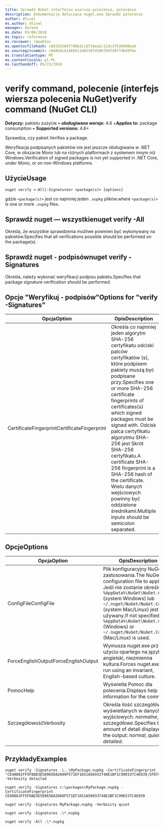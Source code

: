 ```yaml
---
title: Sprawdź NuGet interfejsu wiersza polecenia, polecenie
description: Dokumentacja dotycząca nuget.exe Sprawdź polecenie
author: dtivel
ms.author: dtivel
manager: doronm
ms.date: 03/06/2018
ms.topic: reference
ms.reviewer: rmpablos
ms.openlocfilehash: c80334104f7d8b2ccbf16ea2c11dc37b39408eeb
ms.sourcegitcommit: c8485dc61469511485367d2067b97d6f74b49f6e
ms.translationtype: MT
ms.contentlocale: pl-PL
ms.lasthandoff: 05/23/2018
---
```

# <a name="verify-command-nuget-cli"></a><span data-ttu-id="f4bac-103">verify command, polecenie (interfejs wiersza polecenia NuGet)</span><span class="sxs-lookup"><span data-stu-id="f4bac-103">verify command (NuGet CLI)</span></span>

<span data-ttu-id="f4bac-104">**Dotyczy:** pakietu zużycie &bullet; **obsługiwane wersje:** 4.6 +</span><span class="sxs-lookup"><span data-stu-id="f4bac-104">**Applies to:** package consumption &bullet; **Supported versions:** 4.6+</span></span>

<span data-ttu-id="f4bac-105">Sprawdza, czy pakiet.</span><span class="sxs-lookup"><span data-stu-id="f4bac-105">Verifies a package.</span></span>

<span data-ttu-id="f4bac-106">Weryfikacja podpisanych pakietów nie jest jeszcze obsługiwana w .NET Core, w obszarze Mono lub na różnych platformach z systemem innym niż Windows.</span><span class="sxs-lookup"><span data-stu-id="f4bac-106">Verification of signed packages is not yet supported in .NET Core, under Mono, or on non-Windows platforms.</span></span>

## <a name="usage"></a><span data-ttu-id="f4bac-107">Użycie</span><span class="sxs-lookup"><span data-stu-id="f4bac-107">Usage</span></span>

```cli
nuget verify <-All|-Signatures> <package(s)> [options]
```

<span data-ttu-id="f4bac-108">gdzie `<package(s)>` jest co najmniej jeden `.nupkg` plików.</span><span class="sxs-lookup"><span data-stu-id="f4bac-108">where `<package(s)>` is one or more `.nupkg` files.</span></span>

## <a name="nuget-verify--all"></a><span data-ttu-id="f4bac-109">Sprawdź nuget — wszystkie</span><span class="sxs-lookup"><span data-stu-id="f4bac-109">nuget verify -All</span></span>

<span data-ttu-id="f4bac-110">Określa, że wszystkie sprawdzenia możliwe powinien być wykonywany na pakietów.</span><span class="sxs-lookup"><span data-stu-id="f4bac-110">Specifies that all verifications possible should be performed on the package(s).</span></span>

## <a name="nuget-verify--signatures"></a><span data-ttu-id="f4bac-111">Sprawdź nuget - podpisów</span><span class="sxs-lookup"><span data-stu-id="f4bac-111">nuget verify -Signatures</span></span>

<span data-ttu-id="f4bac-112">Określa, należy wykonać weryfikacji podpisu pakietu.</span><span class="sxs-lookup"><span data-stu-id="f4bac-112">Specifies that package signature verification should be performed.</span></span>

## <a name="options-for-verify--signatures"></a><span data-ttu-id="f4bac-113">Opcje "Weryfikuj - podpisów"</span><span class="sxs-lookup"><span data-stu-id="f4bac-113">Options for "verify -Signatures"</span></span>

| <span data-ttu-id="f4bac-114">Opcja</span><span class="sxs-lookup"><span data-stu-id="f4bac-114">Option</span></span> | <span data-ttu-id="f4bac-115">Opis</span><span class="sxs-lookup"><span data-stu-id="f4bac-115">Description</span></span> |
| --- | --- |
| <span data-ttu-id="f4bac-116">CertificateFingerprint</span><span class="sxs-lookup"><span data-stu-id="f4bac-116">CertificateFingerprint</span></span> | <span data-ttu-id="f4bac-117">Określa co najmniej jeden algorytm SHA-256 certyfikatu odciski palców certyfikatów (s), które podpisem pakiety muszą być podpisane przy.</span><span class="sxs-lookup"><span data-stu-id="f4bac-117">Specifies one or more SHA-256 certificate fingerprints of certificates(s) which signed packages must be signed with.</span></span> <span data-ttu-id="f4bac-118">Odcisk palca certyfikatu algorytmu SHA-256 jest Skrót SHA-256 certyfikatu.</span><span class="sxs-lookup"><span data-stu-id="f4bac-118">A certificate SHA-256 fingerprint is a SHA-256 hash of the certificate.</span></span> <span data-ttu-id="f4bac-119">Wielu danych wejściowych powinny być oddzielone średnikami.</span><span class="sxs-lookup"><span data-stu-id="f4bac-119">Multiple inputs should be semicolon separated.</span></span> |

## <a name="options"></a><span data-ttu-id="f4bac-120">Opcje</span><span class="sxs-lookup"><span data-stu-id="f4bac-120">Options</span></span>

| <span data-ttu-id="f4bac-121">Opcja</span><span class="sxs-lookup"><span data-stu-id="f4bac-121">Option</span></span> | <span data-ttu-id="f4bac-122">Opis</span><span class="sxs-lookup"><span data-stu-id="f4bac-122">Description</span></span> |
| --- | --- |
| <span data-ttu-id="f4bac-123">ConfigFile</span><span class="sxs-lookup"><span data-stu-id="f4bac-123">ConfigFile</span></span> | <span data-ttu-id="f4bac-124">Plik konfiguracyjny NuGet do zastosowania.</span><span class="sxs-lookup"><span data-stu-id="f4bac-124">The NuGet configuration file to apply.</span></span> <span data-ttu-id="f4bac-125">Jeśli nie zostanie określony, `%AppData%\NuGet\NuGet.Config` (system Windows) lub `~/.nuget/NuGet/NuGet.Config` (system Mac/Linux) jest używany.</span><span class="sxs-lookup"><span data-stu-id="f4bac-125">If not specified, `%AppData%\NuGet\NuGet.Config` (Windows) or `~/.nuget/NuGet/NuGet.Config` (Mac/Linux) is used.</span></span>|
| <span data-ttu-id="f4bac-126">ForceEnglishOutput</span><span class="sxs-lookup"><span data-stu-id="f4bac-126">ForceEnglishOutput</span></span> | <span data-ttu-id="f4bac-127">Wymusza nuget.exe przy użyciu opartego na język angielski, niezmienna kultura.</span><span class="sxs-lookup"><span data-stu-id="f4bac-127">Forces nuget.exe to run using an invariant, English-based culture.</span></span> |
| <span data-ttu-id="f4bac-128">Pomoc</span><span class="sxs-lookup"><span data-stu-id="f4bac-128">Help</span></span> | <span data-ttu-id="f4bac-129">Wyświetla Pomoc dla polecenia.</span><span class="sxs-lookup"><span data-stu-id="f4bac-129">Displays help information for the command.</span></span> |
| <span data-ttu-id="f4bac-130">Szczegółowość</span><span class="sxs-lookup"><span data-stu-id="f4bac-130">Verbosity</span></span> | <span data-ttu-id="f4bac-131">Określa ilość szczegółów wyświetlanych w danych wyjściowych: *normalne*, *quiet*, *szczegółowe*.</span><span class="sxs-lookup"><span data-stu-id="f4bac-131">Specifies the amount of detail displayed in the output: *normal*, *quiet*, *detailed*.</span></span> |

## <a name="examples"></a><span data-ttu-id="f4bac-132">Przykłady</span><span class="sxs-lookup"><span data-stu-id="f4bac-132">Examples</span></span>

```cli
nuget verify -Signatures .\..\MyPackage.nupkg -CertificateFingerprint "CE40881FF5F0AD3E58965DA20A9F571EF1651A56933748E1BF1C99E537C4E039;5F874AAF47BCB268A19357364E7FBB09D6BF9E8A93E1229909AC5CAC865802E2" -Verbosity detailed

nuget verify -Signatures c:\packages\MyPackage.nupkg -CertificateFingerprint CE40881FF5F0AD3E58965DA20A9F571EF1651A56933748E1BF1C99E537C4E039

nuget verify -Signatures MyPackage.nupkg -Verbosity quiet

nuget verify -Signatures .\*.nupkg

nuget verify -All .\*.nupkg

```